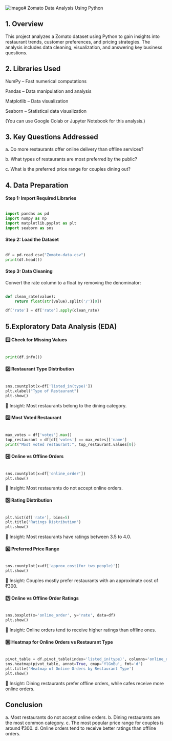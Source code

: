 ![image](https://github.com/user-attachments/assets/e4946966-2580-49e4-a0f3-0473648dd2e4)# Zomato Data Analysis Using Python

## 1. Overview
This project analyzes a Zomato dataset using Python to gain insights into restaurant trends, customer preferences, and pricing strategies. The analysis includes data cleaning, visualization, and answering key business questions.


## 2. Libraries Used
NumPy – Fast numerical computations

Pandas – Data manipulation and analysis

Matplotlib – Data visualization

Seaborn – Statistical data visualization

(You can use Google Colab or Jupyter Notebook for this analysis.)


## 3. Key Questions Addressed
a. Do more restaurants offer online delivery than offline services?

b. What types of restaurants are most preferred by the public?

c. What is the preferred price range for couples dining out?


## 4. Data Preparation

#### Step 1: Import Required Libraries
``` python

import pandas as pd
import numpy as np
import matplotlib.pyplot as plt
import seaborn as sns
```

#### Step 2: Load the Dataset
``` python

df = pd.read_csv("Zomato-data.csv")
print(df.head())
 ```

#### Step 3: Data Cleaning
Convert the rate column to a float by removing the denominator:

``` python

def clean_rate(value):
    return float(str(value).split('/')[0])

df['rate'] = df['rate'].apply(clean_rate)
```

## 5.Exploratory Data Analysis (EDA)

#### 1️⃣ Check for Missing Values

``` python

print(df.info())
```

#### 2️⃣ Restaurant Type Distribution

``` python

sns.countplot(x=df['listed_in(type)'])
plt.xlabel("Type of Restaurant")
plt.show()
```

🔹 Insight: Most restaurants belong to the dining category.

#### 3️⃣ Most Voted Restaurant

```python

max_votes = df['votes'].max()
top_restaurant = df[df['votes'] == max_votes]['name']
print("Most voted restaurant:", top_restaurant.values[0])
 ```


#### 4️⃣ Online vs Offline Orders
``` python

sns.countplot(x=df['online_order'])
plt.show()
```
🔹 Insight: Most restaurants do not accept online orders.

#### 5️⃣ Rating Distribution

``` python

plt.hist(df['rate'], bins=5)
plt.title('Ratings Distribution')
plt.show()
```

🔹 Insight: Most restaurants have ratings between 3.5 to 4.0.

#### 6️⃣ Preferred Price Range
``` python

sns.countplot(x=df['approx_cost(for two people)'])
plt.show()
```

🔹 Insight: Couples mostly prefer restaurants with an approximate cost of ₹300.


#### 7️⃣ Online vs Offline Order Ratings
``` python

sns.boxplot(x='online_order', y='rate', data=df)
plt.show()
```

🔹 Insight: Online orders tend to receive higher ratings than offline ones.

#### 8️⃣ Heatmap for Online Orders vs Restaurant Type
``` python

pivot_table = df.pivot_table(index='listed_in(type)', columns='online_order', aggfunc='size', fill_value=0)
sns.heatmap(pivot_table, annot=True, cmap='YlGnBu', fmt='d')
plt.title('Heatmap of Online Orders by Restaurant Type')
plt.show()
```

🔹 Insight: Dining restaurants prefer offline orders, while cafes receive more online orders.


## Conclusion
a. Most restaurants do not accept online orders.
b. Dining restaurants are the most common category.
c. The most popular price range for couples is around ₹300.
d. Online orders tend to receive better ratings than offline orders.

